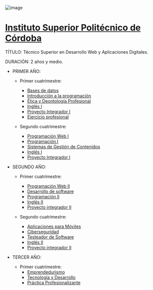 ![image](https://user-images.githubusercontent.com/60717025/181656764-15acfa9e-9018-4d5f-97de-d0aeaf4374b4.png)

# [Instituto Superior Politécnico de Córdoba](https://ispc.prod.tucampus.org/tecnicatura-web/)

TÍTULO: Técnico Superior en Desarrollo Web y Aplicaciones Digitales.

DURACIÓN: 2 años y medio.

* PRIMER AÑO:
  * Primer cuatrimestre:
      + [Bases de datos](#id1)
      + [Introducción a la programación](#id2)
      + [Ética y Deontología Profesional](#id3)
      + [Inglés I ](#id4)
      + [Proyecto Integrador I ](#id5)
      + [Ejercicio profesional ](#id6)

  * Segundo cuatrimestre:
      + [Programación Web I ](#id7)
      + [Programación I ](#id8)
      + [Sistemas de Gestión de Contenidos](#id9)
      + [Inglés I ](#id10)
      + [Proyecto Integrador I ](#id11)

* SEGUNDO AÑO:
  * Primer cuatrimestre:
      + [Programación Web II](#id12)
      + [Desarrollo de software](#id13)
      + [Programación II](#id14)
      + [Inglés II](#id15)
      + [Proyecto integrador II ](#id16)

  * Segundo cuatrimestre:
      + [Aplicaciones para Móviles ](#id17)
      + [Ciberseguridad ](#id18)
      + [Testeador de Software ](#id19)
      + [Inglés II](#id20)
      + [Proyecto integrador II ](#id21)

* TERCER AÑO:
    * Primer cuatrimestre:
      + [Emprendedurismo](#id22)
      + [Tecnología y Desarrollo](#id23)
      + [Práctica Profesionalizante ](#id24)

